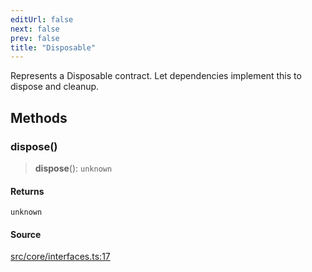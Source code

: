 ```yaml
---
editUrl: false
next: false
prev: false
title: "Disposable"
---
```


Represents a Disposable contract.
Let dependencies implement this to dispose and cleanup.

## Methods

### dispose()

> **dispose**(): `unknown`

#### Returns

`unknown`

#### Source

[src/core/interfaces.ts:17](https://github.com/sern-handler/handler/blob/45665292ae99b70b419575eef2271e29523a30e0/src/core/interfaces.ts#L17)
